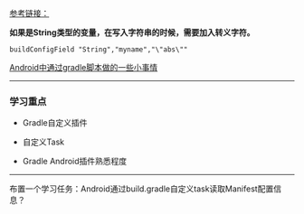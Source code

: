 
[参考链接：](https://blog.csdn.net/a296777513/article/details/79762044)

**如果是String类型的变量，在写入字符串的时候，需要加入转义字符。**

    buildConfigField "String","myname","\"abs\""

[Android中通过gradle脚本做的一些小事情](https://blog.csdn.net/u013187628/article/details/80846835)

---

### 学习重点

- Gradle自定义插件

- 自定义Task

- Gradle Android插件熟悉程度

---

布置一个学习任务：Android通过build.gradle自定义task读取Manifest配置信息？

